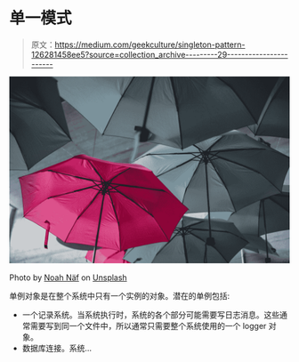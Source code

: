 # 单一模式

> 原文：<https://medium.com/geekculture/singleton-pattern-126281458ee5?source=collection_archive---------29----------------------->

![](img/40c2a339dea88def77d49c8a5e98eaa1.png)

Photo by [Noah Näf](https://unsplash.com/@noahdavis?utm_source=medium&utm_medium=referral) on [Unsplash](https://unsplash.com?utm_source=medium&utm_medium=referral)

单例对象是在整个系统中只有一个实例的对象。潜在的单例包括:

*   一个记录系统。当系统执行时，系统的各个部分可能需要写日志消息。这些通常需要写到同一个文件中，所以通常只需要整个系统使用的一个 logger 对象。
*   数据库连接。系统…